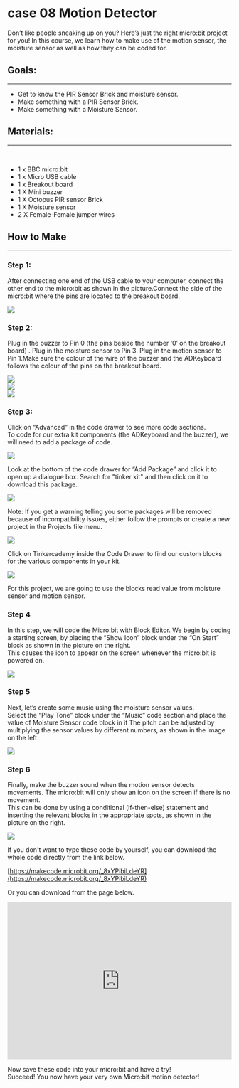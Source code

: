 # case 08 Motion Detector 

Don’t like people sneaking up on you? Here’s just the right micro:bit project for you! In this course, we learn how to make use of the motion sensor, the moisture sensor as well as how they can be coded for.


## Goals:  
---  

- Get to know the PIR Sensor Brick and moisture sensor.  
- Make something with a PIR Sensor Brick.  
- Make something with a Moisture Sensor.  


## Materials:    
---  
  
- 1 x BBC micro:bit  
- 1 x Micro USB cable  
- 1 x Breakout board  
- 1 X Mini buzzer  
- 1 X Octopus PIR sensor Brick
- 1 X Moisture sensor  
- 2 X Female-Female jumper wires  


## How to Make  
---  

### Step 1:
  
After connecting one end of the USB cable to your computer, connect the other end to the micro:bit as shown in the picture.Connect the side of the micro:bit where the pins are located to the breakout board.  

![](./images/64lAG8S.jpg)   

### Step 2:  

Plug in the buzzer to Pin 0 (the pins beside the number ‘0’ on the breakout board) . Plug in the moisture sensor to Pin 3. Plug in the motion sensor to Pin 1.Make sure the colour of the wire of the buzzer and the ADKeyboard follows the colour of the pins on the breakout board.  

![](./images/NuBmxhy.jpg)  
![](./images/Rj1DnJb.jpg)  
![](./images/pHfDOO8.jpg)  


### Step 3:  

Click on “Advanced” in the code drawer to see more code sections.  
To code for our extra kit components (the ADKeyboard and the buzzer), we will need to add a package of code.  

![](./images/Lb5u8N0.jpg)  

Look at the bottom of the code drawer for “Add Package” and click it to open up a dialogue box. Search for "tinker kit" and then click on it to download this package.  

![](./images/pBgBfAm.png)  

Note: If you get a warning telling you some packages will be removed because of incompatibility issues, either follow the prompts or create a new project in the Projects file menu.  

![](./images/SRt0dDo.png)  

Click on Tinkercademy inside the Code Drawer to find our custom blocks for the various components in your kit.  

![](./images/WC0lzLU.png)  

For this project, we are going to use the blocks read value from moisture sensor and motion sensor.  

### Step 4  

In this step, we will code the Micro:bit with Block Editor. We begin by coding a starting screen, by placing the “Show Icon” block under the “On Start” block as shown in the picture on the right.  
This causes the icon to appear on the screen whenever the micro:bit is powered on.  

![](./images/NFbqCkL.png)  

### Step 5  

Next, let’s create some music using the moisture sensor values.   
Select the “Play Tone” block under the “Music” code section and place the value of Moisture Sensor code block in it
The pitch can be adjusted by multiplying the sensor values by different numbers, as shown in the image on the left.  

![](./images/DfFWFin.png)  

### Step 6  

Finally, make the buzzer sound when the motion sensor detects movements. The micro:bit will only show an icon on the screen if there is no movement.  
This can be done by using a conditional (if-then-else) statement and inserting the relevant blocks in the appropriate spots, as shown in the picture on the right.  

![](./images/fbTZLgN.png)  

If you don't want to type these code by yourself, you can download the whole code directly from the link below.  

[https://makecode.microbit.org/_8xYPibiLdeYR](https://makecode.microbit.org/_8xYPibiLdeYR)  

Or you can download from the page below.  

<div style="position:relative;height:0;padding-bottom:70%;overflow:hidden;"><iframe style="position:absolute;top:0;left:0;width:100%;height:100%;" src="https://makecode.microbit.org/#pub:_8xYPibiLdeYR" frameborder="0" sandbox="allow-popups allow-forms allow-scripts allow-same-origin"></iframe></div>  


Now save these code into your micro:bit and have a try!    
Succeed! You now have your very own Micro:bit motion detector!    

